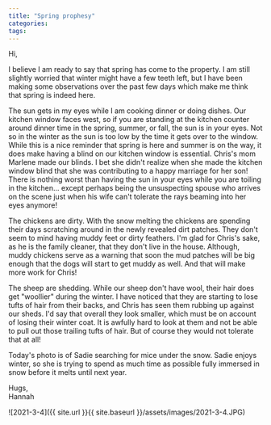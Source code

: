 ```yaml
---
title: "Spring prophesy"
categories:
tags:
---
```


Hi,

I believe I am ready to say that spring has come to the property. I am still slightly worried that winter might have a few teeth left, but I have been making some observations over the past few days which make me think that spring is indeed here.

The sun gets in my eyes while I am cooking dinner or doing dishes. Our kitchen window faces west, so if you are standing at the kitchen counter around dinner time in the spring, summer, or fall, the sun is in your eyes. Not so in the winter as the sun is too low by the time it gets over to the window. While this is a nice reminder that spring is here and summer is on the way, it does make having a blind on our kitchen window is essential. Chris's mom Marlene made our blinds. I bet she didn't realize when she made the kitchen window blind that she was contributing to a happy marriage for her son! There is nothing worst than having the sun in your eyes while you are toiling in the kitchen... except perhaps being the unsuspecting spouse who arrives on the scene just when his wife can't tolerate the rays beaming into her eyes anymore!

The chickens are dirty. With the snow melting the chickens are spending their days scratching around in the newly revealed dirt patches. They don't seem to mind having muddy feet or dirty feathers. I'm glad for Chris's sake, as he is the family cleaner, that they don't live in the house. Although, muddy chickens serve as a warning that soon the mud patches will be big enough that the dogs will start to get muddy as well. And that will make more work for Chris!

The sheep are shedding. While our sheep don't have wool, their hair does get "woollier" during the winter. I have noticed that they are starting to lose tufts of hair from their backs, and Chris has seen them rubbing up against our sheds. I'd say that overall they look smaller, which must be on account of losing their winter coat. It is awfully hard to look at them and not be able to pull out those trailing tufts of hair. But of course they would not tolerate that at all!

Today's photo is of Sadie searching for mice under the snow. Sadie enjoys winter, so she is trying to spend as much time as possible fully immersed in snow before it melts until next year.

Hugs,<br />
Hannah

![2021-3-4]({{ site.url }}{{ site.baseurl }}/assets/images/2021-3-4.JPG)